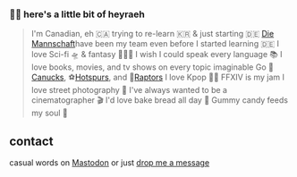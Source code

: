 ### 🤙🏼 here's a little bit of heyraeh
> I'm Canadian, eh 🇨🇦
> trying to re-learn 🇰🇷 & just starting 🇩🇪
> [Die Mannschaft](https://simple.wikipedia.org/wiki/Germany_national_football_team)have been my team even before I started learning 🇩🇪
> I love Sci-fi 🛸 & fantasy 🧚🏻‍♂️ 
> I wish I could speak every language 📚
> I love books, movies, and tv shows on every topic imaginable
> Go 🏒[Canucks](https://www.nhl.com/canucks/), ⚽️[Hotspurs](https://www.tottenhamhotspur.com), and 🏀[Raptors](https://www.nba.com/raptors/)
> I love Kpop 🫶🏻
> FFXIV is my jam 
> I love street photography 📸
> I've always wanted to be a cinematographer 🎬
> I'd love bake bread all day 🥨
> Gummy candy feeds my soul 🍬

## contact
casual words on <a rel="me" href="https://mstdn.games/@craftykraken">Mastodon</a> 
or just [drop me a message](tab:https://letterbird.co/heyraeh)
